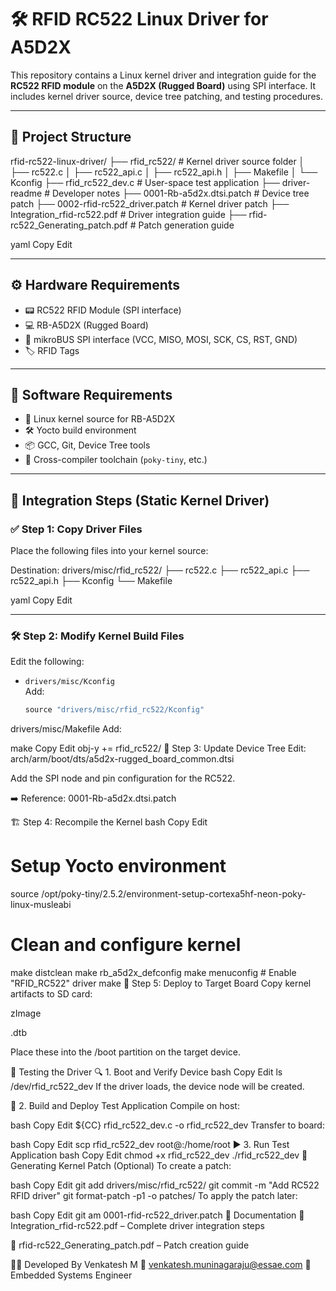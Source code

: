 # 🛠️ RFID RC522 Linux Driver for A5D2X

This repository contains a Linux kernel driver and integration guide for the **RC522 RFID module** on the **A5D2X (Rugged Board)** using SPI interface. It includes kernel driver source, device tree patching, and testing procedures.

---

## 📁 Project Structure

rfid-rc522-linux-driver/
├── rfid_rc522/ # Kernel driver source folder
│ ├── rc522.c
│ ├── rc522_api.c
│ ├── rc522_api.h
│ ├── Makefile
│ └── Kconfig
├── rfid_rc522_dev.c # User-space test application
├── driver-readme # Developer notes
├── 0001-Rb-a5d2x.dtsi.patch # Device tree patch
├── 0002-rfid-rc522_driver.patch # Kernel driver patch
├── Integration_rfid-rc522.pdf # Driver integration guide
├── rfid-rc522_Generating_patch.pdf # Patch generation guide

yaml
Copy
Edit

---

## ⚙️ Hardware Requirements

- 📟 RC522 RFID Module (SPI interface)
- 💻 RB-A5D2X (Rugged Board)
- 🔌 mikroBUS SPI interface (VCC, MISO, MOSI, SCK, CS, RST, GND)
- 🏷️ RFID Tags

---

## 🔧 Software Requirements

- 🐧 Linux kernel source for RB-A5D2X
- 🛠️ Yocto build environment
- 📦 GCC, Git, Device Tree tools
- 🧰 Cross-compiler toolchain (`poky-tiny`, etc.)

---

## 🚀 Integration Steps (Static Kernel Driver)

### ✅ Step 1: Copy Driver Files

Place the following files into your kernel source:

Destination: drivers/misc/rfid_rc522/
├── rc522.c
├── rc522_api.c
├── rc522_api.h
├── Kconfig
└── Makefile

yaml
Copy
Edit

---

### 🛠️ Step 2: Modify Kernel Build Files

Edit the following:

- `drivers/misc/Kconfig`  
  Add:
  ```c
  source "drivers/misc/rfid_rc522/Kconfig"
drivers/misc/Makefile
Add:

make
Copy
Edit
obj-y += rfid_rc522/
🌲 Step 3: Update Device Tree
Edit:
arch/arm/boot/dts/a5d2x-rugged_board_common.dtsi

Add the SPI node and pin configuration for the RC522.

➡️ Reference: 0001-Rb-a5d2x.dtsi.patch

🏗️ Step 4: Recompile the Kernel
bash
Copy
Edit
# Setup Yocto environment
source /opt/poky-tiny/2.5.2/environment-setup-cortexa5hf-neon-poky-linux-musleabi

# Clean and configure kernel
make distclean
make rb_a5d2x_defconfig
make menuconfig      # Enable "RFID_RC522" driver
make
💾 Step 5: Deploy to Target Board
Copy kernel artifacts to SD card:

zImage

<board>.dtb

Place these into the /boot partition on the target device.

🧪 Testing the Driver
🔍 1. Boot and Verify Device
bash
Copy
Edit
ls /dev/rfid_rc522_dev
If the driver loads, the device node will be created.

🧰 2. Build and Deploy Test Application
Compile on host:

bash
Copy
Edit
${CC} rfid_rc522_dev.c -o rfid_rc522_dev
Transfer to board:

bash
Copy
Edit
scp rfid_rc522_dev root@<board-ip>:/home/root
▶️ 3. Run Test Application
bash
Copy
Edit
chmod +x rfid_rc522_dev
./rfid_rc522_dev
🧵 Generating Kernel Patch (Optional)
To create a patch:

bash
Copy
Edit
git add drivers/misc/rfid_rc522/
git commit -m "Add RC522 RFID driver"
git format-patch -p1 -o patches/
To apply the patch later:

bash
Copy
Edit
git am 0001-rfid-rc522_driver.patch
📄 Documentation
📘 Integration_rfid-rc522.pdf – Complete driver integration steps

📘 rfid-rc522_Generating_patch.pdf – Patch creation guide

👨‍💻 Developed By
Venkatesh M
📧 venkatesh.muninagaraju@essae.com
🔧 Embedded Systems Engineer
